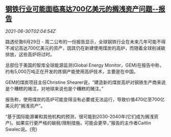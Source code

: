 <!--1625020262000-->
[钢铁行业可能面临高达700亿美元的搁浅资产问题--报告](https://cn.reuters.com/article/global-steel-industry-0630-idCNKCS2E606N)
------

<div><i>2021-06-30T02:04:54Z</i></div><p>路透伦敦6月29日 - 周二公布的一份报告显示，全球钢铁行业在未来几年可能不得不减记高达700亿美元的资产，因其仍在新建使用煤炭的高炉，而随着全球削减碳排放，这些高炉将过时。</p><p>总部位于美国的智库全球能源监测(Global Energy Monitor，GEM)在报告中称，约有5,000万吨正在开发的炼钢产能使用高炉技术，主要是在中国。</p><p>GEM的煤炭项目主任Christine Shearer说，“建造新的煤炭高炉对钢铁生产商来说是个糟糕的赌注，对地球来说也是个糟糕的赌注。”</p><p>报告称，使用煤炭的高炉可能变得没有必要或无法运行，导致价值470亿至700亿美元的“搁浅资产”。</p><p>“基于国际能源署和其他机构的预测，很可能到2030-2040年(它们成为搁浅资产)。如果实行更严格的碳税/限制措施，可能会更早，”报告的主作者Caitlin Swalec说。(完)</p>
